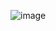 ![image](https://github.com/Giselesct/Giselesct.github.io/assets/146264797/ac8ab4e9-4f79-46e0-9ffe-ec49b34ba2a2)





